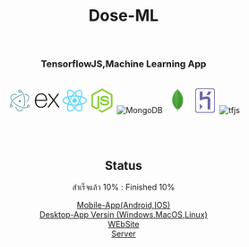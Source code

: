 <h1 align="center">Dose-ML</h1>
<br/>

<h3 align="center">TensorflowJS,Machine Learning App</h3>
<div align="center">

  <br/>
  <img src="https://github.com/devicons/devicon/blob/v2.15.1/icons/electron/electron-original.svg" alt="ElectronJS" width="45" height="45"/>
  <img src="https://github.com/devicons/devicon/blob/v2.15.1/icons/express/express-original.svg" alt="ExpressJS" width="45" height="45"/>
    <img src="https://github.com/devicons/devicon/blob/v2.15.1/icons/react/react-original.svg" alt="ReactJS" width="45" height="45"/>
  <img src="https://github.com/devicons/devicon/blob/v2.15.1/icons/nodejs/nodejs-original.svg" alt="NodeJS" width="45" height="45"/>
    <img src="https://miro.medium.com/max/2400/0*BRl-uL7N9LF-1hiD.png" alt="MongoDB" width="45" height="45"/>
      <img src="https://github.com/devicons/devicon/blob/v2.15.1/icons/mongodb/mongodb-original.svg" alt="MongoDB" width="45" height="45"/>
  <img src="https://github.com/devicons/devicon/blob/v2.15.1/icons/heroku/heroku-original.svg" alt="Heroku" width="45" height="45"/>
  <img src="https://codelabs.developers.google.com/static/codelabs/tensorflowjs-object-detection/img/1aee0ede85885520.png" alt="tfjs" width="45" height="45"/>
 </div>

<br/><br/>
<h2 align="center">Status</h2>
<p align="center">สำเร็จแล้ว 10% : Finished 10%</p>
<div align="center" >
<a  href="https://drive.google.com/file/d/1VIRZoPof8CIALMVsXkzD3hJjDyaEo3NH/view?usp=share_link">Mobile-App(Android,IOS)</a><br/>
<a  href="https://drive.google.com/file/d/1MZQDPwD7A7bLGYw39D_nji0y6JgRd2Sx/view?usp=share_link">Desktop-App Versin (Windows,MacOS,Linux)</a><br/>
<a  href="https://dose-crud.netlify.app/">WEbSite</a><br/>
  <a  href="https://crud-server-7mzw.vercel.app/">Server</a><br/>
</div>

